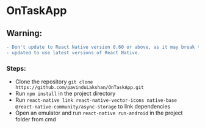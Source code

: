 # OnTaskApp

## Warning: 
```diff
- Don't update to React Native version 0.60 or above, as it may break the app. The project has not been still 
- updated to use latest versions of React Native.
```
### Steps:
- Clone the repository `git clone https://github.com/pavinduLakshan/OnTaskApp.git`
- Run `npm install` in the project directory
- Run `react-native link react-native-vector-icons native-base @react-native-community/async-storage` to link dependencies
- Open an emulator and run `react-native run-android` in the project folder from cmd 
